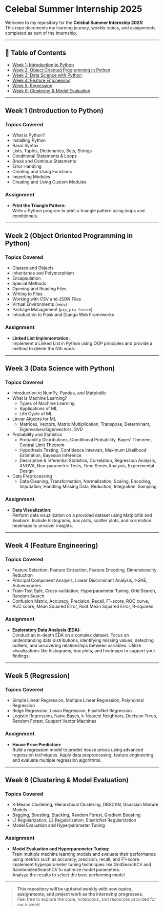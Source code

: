 # Celebal Summer Internship 2025

Welcome to my repository for the **Celebal Summer Internship 2025**!  
This repo documents my learning journey, weekly topics, and assignments completed as part of the internship.

---

## 📅 Table of Contents

- [Week 1: Introduction to Python](https://github.com/Shubham07102003/Celebal-summer-internship-2025/tree/e15311e6e21a66ac7e2298c02a3896b1c1d2285a/WEEK-1)
- [Week 2: Object Oriented Programming in Python](https://github.com/Shubham07102003/Celebal-summer-internship-2025/tree/e15311e6e21a66ac7e2298c02a3896b1c1d2285a/WEEK-2)
- [Week 3: Data Science with Python](https://github.com/Shubham07102003/Celebal-summer-internship-2025/tree/e15311e6e21a66ac7e2298c02a3896b1c1d2285a/WEEK-3)
- [Week 4: Feature Engineering](https://github.com/Shubham07102003/Celebal-summer-internship-2025/tree/e15311e6e21a66ac7e2298c02a3896b1c1d2285a/WEEK-4)
- [Week 5: Regression](https://github.com/Shubham07102003/Celebal-summer-internship-2025/tree/e15311e6e21a66ac7e2298c02a3896b1c1d2285a/WEEK-5)
- [Week 6: Clustering & Model Evaluation](#week-6-clustering--model-evaluation)

---

## Week 1 (Introduction to Python)

### Topics Covered
- What is Python?
- Installing Python
- Basic Syntax
- Lists, Tuples, Dictionaries, Sets, Strings
- Conditional Statements & Loops
- Break and Continue Statements
- Error Handling
- Creating and Using Functions
- Importing Modules
- Creating and Using Custom Modules

### Assignment
- **Print the Triangle Pattern:**  
  Write a Python program to print a triangle pattern using loops and conditionals.

---

## Week 2 (Object Oriented Programming in Python)

### Topics Covered
- Classes and Objects
- Inheritance and Polymorphism
- Encapsulation
- Special Methods
- Opening and Reading Files
- Writing to Files
- Working with CSV and JSON Files
- Virtual Environments (`venv`)
- Package Management (`pip`, `pip freeze`)
- Introduction to Flask and Django Web Frameworks

### Assignment
- **Linked List Implementation:**  
  Implement a Linked List in Python using OOP principles and provide a method to delete the Nth node.

---

## Week 3 (Data Science with Python)

### Topics Covered
- Introduction to NumPy, Pandas, and Matplotlib
- What is Machine Learning?  
  - Types of Machine Learning
  - Applications of ML
  - Life Cycle of ML
- Linear Algebra for ML  
  - Matrices, Vectors, Matrix Multiplication, Transpose, Determinant, Eigenvalues/Eigenvectors, SVD
- Probability and Statistics  
  - Probability Distributions, Conditional Probability, Bayes' Theorem, Central Limit Theorem
  - Hypothesis Testing, Confidence Intervals, Maximum Likelihood Estimation, Bayesian Inference
  - Descriptive & Inferential Statistics, Correlation, Regression Analysis, ANOVA, Non-parametric Tests, Time Series Analysis, Experimental Design
- Data Preprocessing  
  - Data Cleaning, Transformation, Normalization, Scaling, Encoding, Imputation, Handling Missing Data, Reduction, Integration, Sampling

### Assignment
- **Data Visualization:**  
  Perform data visualization on a provided dataset using Matplotlib and Seaborn. Include histograms, box plots, scatter plots, and correlation heatmaps to uncover insights.

---

## Week 4 (Feature Engineering)

### Topics Covered
- Feature Selection, Feature Extraction, Feature Encoding, Dimensionality Reduction
- Principal Component Analysis, Linear Discriminant Analysis, t-SNE, Autoencoders
- Train-Test Split, Cross-validation, Hyperparameter Tuning, Grid Search, Random Search
- Confusion Matrix, Accuracy, Precision, Recall, F1-score, ROC curve, AUC score, Mean Squared Error, Root Mean Squared Error, R-squared

### Assignment
- **Exploratory Data Analysis (EDA):**  
  Conduct an in-depth EDA on a complex dataset. Focus on understanding data distributions, identifying missing values, detecting outliers, and uncovering relationships between variables. Utilize visualizations like histograms, box plots, and heatmaps to support your findings.

---

## Week 5 (Regression)

### Topics Covered
- Simple Linear Regression, Multiple Linear Regression, Polynomial Regression
- Ridge Regression, Lasso Regression, ElasticNet Regression
- Logistic Regression, Naive Bayes, k-Nearest Neighbors, Decision Trees, Random Forest, Support Vector Machines

### Assignment
- **House Price Prediction:**  
  Build a regression model to predict house prices using advanced regression techniques. Apply data preprocessing, feature engineering, and evaluate multiple regression algorithms.

---

## Week 6 (Clustering & Model Evaluation)

### Topics Covered
- K-Means Clustering, Hierarchical Clustering, DBSCAN, Gaussian Mixture Models
- Bagging, Boosting, Stacking, Random Forest, Gradient Boosting
- L1 Regularization, L2 Regularization, ElasticNet Regularization
- Model Evaluation and Hyperparameter Tuning

### Assignment
- **Model Evaluation and Hyperparameter Tuning:**  
  Train multiple machine learning models and evaluate their performance using metrics such as accuracy, precision, recall, and F1-score.  
  Implement hyperparameter tuning techniques like GridSearchCV and RandomizedSearchCV to optimize model parameters.  
  Analyze the results to select the best-performing model.

---

> **This repository will be updated weekly with new topics, assignments, and project work as the internship progresses.**  
> Feel free to explore the code, notebooks, and resources provided for each week!

